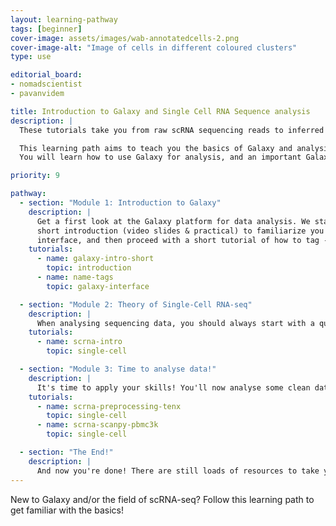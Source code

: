 ```yaml
---
layout: learning-pathway
tags: [beginner]
cover-image: assets/images/wab-annotatedcells-2.png
cover-image-alt: "Image of cells in different coloured clusters"
type: use

editorial_board:
- nomadscientist
- pavanvidem

title: Introduction to Galaxy and Single Cell RNA Sequence analysis
description: |
  These tutorials take you from raw scRNA sequencing reads to inferred trajectories to replicate a published analysis. The data is messy. The decisions are tough. The interpretation is meaningful. Come here to advance your single cell skills! Note that you get two options for inferring trajectories.

  This learning path aims to teach you the basics of Galaxy and analysis of Single Cell RNA-seq data.
  You will learn how to use Galaxy for analysis, and an important Galaxy feature for iterative single cell analysis. You'll tbe guided through the general theory of single analysis and then perform a basic analysis of 10X chromium data. For support throughout these tutorials, join our Galaxy [single cell chat group on Matrix](https://matrix.to/#/#Galaxy-Training-Network_galaxy-single-cell:gitter.im) to ask questions!

priority: 9

pathway:
  - section: "Module 1: Introduction to Galaxy"
    description: |
      Get a first look at the Galaxy platform for data analysis. We start with a
      short introduction (video slides & practical) to familiarize you with the Galaxy
      interface, and then proceed with a short tutorial of how to tag - and organise! - your history.
    tutorials:
      - name: galaxy-intro-short
        topic: introduction
      - name: name-tags
        topic: galaxy-interface

  - section: "Module 2: Theory of Single-Cell RNA-seq"
    description: |
      When analysing sequencing data, you should always start with a quality control step to clean your data and make sure your data is good enough to answer your research question. After this step, you will often proceed with a mapping (alignment) or genome assembly step, depending on whether you have a reference genome to work with.
    tutorials:
      - name: scrna-intro
        topic: single-cell

  - section: "Module 3: Time to analyse data!"
    description: |
      It's time to apply your skills! You'll now analyse some clean data from the 10X Chromium platform.
    tutorials:
      - name: scrna-preprocessing-tenx
        topic: single-cell
      - name: scrna-scanpy-pbmc3k
        topic: single-cell

  - section: "The End!"
    description: |
      And now you're done! There are still loads of resources to take you from basic analysis to more difficult decision-making, deconvolution, multiomics, or ingesting from different data sources. See the [Galaxy Single Cell Training page](/training-material/topics/single-cell/index.html) for more!
---
```


New to Galaxy and/or the field of scRNA-seq? Follow this learning path to get familiar with the basics!
